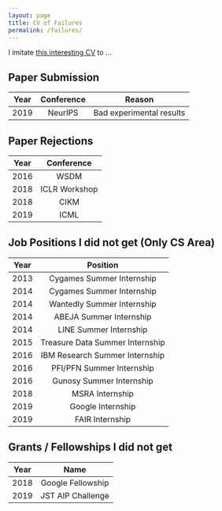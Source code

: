 ```yaml
---
layout: page
title: CV of Failures
permalink: /failures/
---
```


I imitate [this interesting CV](https://www.princeton.edu/~joha/Johannes_Haushofer_CV_of_Failures.pdf) to ...

## Paper Submission

| **Year**  | **Conference** |         **Reason**       | 
|:---------:|:--------------:|:------------------------:|
|  2019     |   NeurIPS      | Bad experimental results |

## Paper Rejections

| **Year**  | **Conference** |
|:---------:|:--------------:|
|  2016     |          WSDM  |
|  2018     | ICLR Workshop  |
|  2018     |          CIKM  |
|  2019     |          ICML  |

## Job Positions I did not get (Only CS Area)

| **Year**  |          **Position**           |
|:---------:|:-------------------------------:|
| 2013      |       Cygames Summer Internship |
| 2014      |       Cygames Summer Internship |
| 2014      |      Wantedly Summer Internship |
| 2014      |         ABEJA Summer Internship |
| 2014      |          LINE Summer Internship |
| 2015      | Treasure Data Summer Internship |
| 2016      | IBM Research  Summer Internship |
| 2016      |       PFI/PFN Summer Internship |
| 2016      |        Gunosy Summer Internship |
| 2018      |                 MSRA Internship |
| 2019      |               Google Internship |
| 2019      |                 FAIR Internship |

## Grants / Fellowships I did not get

| **Year** |     **Name**      |
|:--------:|:-----------------:|
|   2018   | Google Fellowship |
|   2019   | JST AIP Challenge |
